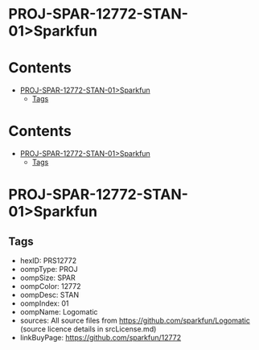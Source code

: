 
PROJ-SPAR-12772-STAN-01>Sparkfun
================================

Contents
========

* [PROJ-SPAR-12772-STAN-01>Sparkfun](#proj-spar-12772-stan-01sparkfun)
	* [Tags](#tags)

Contents
========

* [PROJ-SPAR-12772-STAN-01>Sparkfun](#proj-spar-12772-stan-01sparkfun)
	* [Tags](#tags)

# PROJ-SPAR-12772-STAN-01>Sparkfun

## Tags

- hexID: PRS12772
- oompType: PROJ
- oompSize: SPAR
- oompColor: 12772
- oompDesc: STAN
- oompIndex: 01
- oompName: Logomatic
- sources: All source files from https://github.com/sparkfun/Logomatic (source licence details in srcLicense.md)
- linkBuyPage: https://github.com/sparkfun/12772
